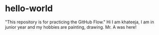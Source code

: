 # hello-world
"This repository is for practicing the GitHub Flow."
Hi I am khateeja, I am in junior year and my hobbies are painting, drawing.
Mr. A was here!

